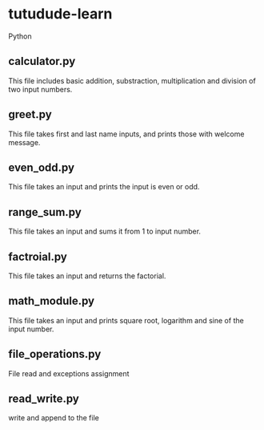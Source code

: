 # tutudude-learn
Python

## calculator.py 
This file includes basic addition, substraction, multiplication and division of two input numbers.

## greet.py
This file takes first and last name inputs, and prints those with welcome message. 

## even_odd.py
This file takes an input and prints the input is even or odd. 

## range_sum.py
This file takes an input and sums it from 1 to input number. 

## factroial.py
This file takes an input and returns the factorial.

## math_module.py
This file takes an input and prints square root, logarithm and sine of the input number.

## file_operations.py
File read and exceptions assignment

## read_write.py
write and append to the file